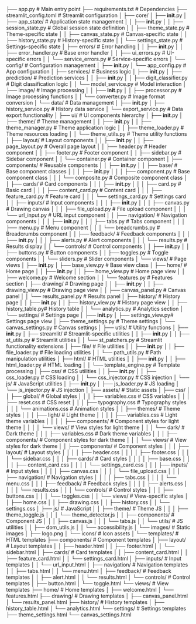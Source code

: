
├── app.py                      # Main entry point
├── requirements.txt            # Dependencies
├── streamlit_config.toml       # Streamlit configuration
│
├── core/
│   ├── __init__.py
│   ├── app_state/              # Application state management
│   │   ├── __init__.py
│   │   ├── session_state.py    # Global session state definition
│   │   ├── theme_state.py      # Theme-specific state
│   │   ├── canvas_state.py     # Canvas-specific state
│   │   ├── history_state.py    # History-specific state
│   │   └── settings_state.py   # Settings-specific state
│   ├── errors/                 # Error handling
│   │   ├── __init__.py
│   │   ├── error_handler.py    # Base error handler
│   │   ├── ui_errors.py        # UI-specific errors
│   │   └── service_errors.py   # Service-specific errors
│   └── config/                 # Configuration management
│       ├── __init__.py
│       └── app_config.py       # App configuration
│
├── services/                   # Business logic
│   ├── __init__.py
│   ├── prediction/             # Prediction services
│   │   ├── __init__.py
│   │   ├── digit_classifier.py # Digit classification logic
│   │   └── model_service.py    # Model interaction
│   ├── image/                  # Image processing
│   │   ├── __init__.py
│   │   ├── processor.py        # Image processing functions
│   │   └── converter.py        # Image format conversion
│   └── data/                   # Data management
│       ├── __init__.py
│       ├── history_service.py  # History data service
│       └── export_service.py   # Data export functionality
│
├── ui/                         # UI components hierarchy
│   ├── __init__.py
│   ├── theme/                  # Theme management
│   │   ├── __init__.py
│   │   ├── theme_manager.py    # Theme application logic
│   │   ├── theme_loader.py     # Theme resources loading
│   │   └── theme_utils.py      # Theme utility functions
│   ├── layout/                 # Layout components
│   │   ├── __init__.py
│   │   ├── page_layout.py      # Overall page layout
│   │   ├── header.py           # Header component
│   │   ├── footer.py           # Footer component
│   │   ├── sidebar.py          # Sidebar component
│   │   └── container.py        # Container component
│   ├── components/             # Reusable components
│   │   ├── __init__.py
│   │   ├── base/               # Base component classes
│   │   │   ├── __init__.py
│   │   │   ├── component.py    # Base component class
│   │   │   └── composite.py    # Composite component class
│   │   ├── cards/              # Card components
│   │   │   ├── __init__.py
│   │   │   ├── card.py         # Basic card
│   │   │   ├── content_card.py # Content card
│   │   │   ├── feature_card.py # Feature card
│   │   │   └── settings_card.py # Settings card
│   │   ├── inputs/             # Input components
│   │   │   ├── __init__.py
│   │   │   ├── canvas.py       # Drawing canvas
│   │   │   ├── file_upload.py  # File upload component
│   │   │   └── url_input.py    # URL input component
│   │   ├── navigation/         # Navigation components
│   │   │   ├── __init__.py
│   │   │   ├── tabs.py         # Tabs component
│   │   │   ├── menu.py         # Menu component
│   │   │   └── breadcrumbs.py  # Breadcrumbs component
│   │   ├── feedback/           # Feedback components
│   │   │   ├── __init__.py
│   │   │   ├── alerts.py       # Alert components
│   │   │   └── results.py      # Results display
│   │   └── controls/           # Control components
│   │       ├── __init__.py
│   │       ├── buttons.py      # Button components
│   │       ├── toggles.py      # Toggle components
│   │       └── sliders.py      # Slider components
│   └── views/                  # Page views
│       ├── __init__.py
│       ├── base_view.py        # Base view class
│       ├── home/               # Home page
│       │   ├── __init__.py
│       │   ├── home_view.py    # Home page view
│       │   ├── welcome.py      # Welcome section
│       │   └── features.py     # Features section
│       ├── drawing/            # Drawing page
│       │   ├── __init__.py
│       │   ├── drawing_view.py # Drawing page view
│       │   ├── canvas_panel.py # Canvas panel
│       │   └── results_panel.py # Results panel
│       ├── history/            # History page
│       │   ├── __init__.py
│       │   ├── history_view.py # History page view
│       │   ├── history_table.py# History table
│       │   └── analytics.py    # Analytics section
│       └── settings/           # Settings page
│           ├── __init__.py
│           ├── settings_view.py# Settings page view
│           ├── theme_settings.py # Theme settings
│           └── canvas_settings.py # Canvas settings
│
├── utils/                      # Utility functions
│   ├── __init__.py
│   ├── streamlit/              # Streamlit-specific utilities
│   │   ├── __init__.py
│   │   ├── st_utils.py         # Streamlit utilities
│   │   └── st_patchers.py      # Streamlit functionality extensions
│   ├── file/                   # File utilities
│   │   ├── __init__.py
│   │   ├── file_loader.py      # File loading utilities
│   │   └── path_utils.py       # Path manipulation utilities
│   ├── html/                   # HTML utilities
│   │   ├── __init__.py
│   │   ├── html_loader.py      # HTML loading
│   │   └── template_engine.py  # Template processing
│   ├── css/                    # CSS utilities
│   │   ├── __init__.py
│   │   ├── css_loader.py       # CSS loading
│   │   └── css_injector.py     # CSS injection
│   └── js/                     # JavaScript utilities
│       ├── __init__.py
│       ├── js_loader.py        # JS loading
│       └── js_injector.py      # JS injection
│
├── assets/                     # Static assets
│   ├── css/
│   │   ├── global/             # Global styles
│   │   │   ├── variables.css   # CSS variables
│   │   │   ├── reset.css       # CSS reset
│   │   │   ├── typography.css  # Typography styles
│   │   │   └── animations.css  # Animation styles
│   │   ├── themes/             # Theme styles
│   │   │   ├── light/          # Light theme
│   │   │   │   ├── variables.css # Light theme variables
│   │   │   │   ├── components/ # Component styles for light theme
│   │   │   │   └── views/      # View styles for light theme
│   │   │   └── dark/           # Dark theme
│   │   │       ├── variables.css # Dark theme variables
│   │   │       ├── components/ # Component styles for dark theme
│   │   │       └── views/      # View styles for dark theme
│   │   ├── components/         # Component styles
│   │   │   ├── layout/         # Layout styles
│   │   │   │   ├── header.css
│   │   │   │   ├── footer.css
│   │   │   │   └── sidebar.css
│   │   │   ├── cards/          # Card styles
│   │   │   │   ├── base.css
│   │   │   │   ├── content_card.css
│   │   │   │   └── settings_card.css
│   │   │   ├── inputs/         # Input styles
│   │   │   │   ├── canvas.css
│   │   │   │   └── file_upload.css
│   │   │   ├── navigation/     # Navigation styles
│   │   │   │   ├── tabs.css
│   │   │   │   └── menu.css
│   │   │   ├── feedback/       # Feedback styles
│   │   │   │   ├── alerts.css
│   │   │   │   └── results.css
│   │   │   └── controls/       # Control styles
│   │   │       ├── buttons.css
│   │   │       └── toggles.css
│   │   └── views/              # View-specific styles
│   │       ├── home.css
│   │       ├── drawing.css
│   │       ├── history.css
│   │       └── settings.css
│   ├── js/                     # JavaScript
│   │   ├── theme/              # Theme JS
│   │   │   ├── theme_toggle.js
│   │   │   └── theme_detector.js
│   │   ├── components/         # Component JS
│   │   │   ├── canvas.js
│   │   │   └── tabs.js
│   │   └── utils/              # JS utilities
│   │       ├── dom_utils.js
│   │       └── accessibility.js
│   └── images/                 # Static images
│       ├── logo.png
│       └── icons/              # Icon assets
│
└── templates/                  # HTML templates
    ├── components/             # Component templates
    │   ├── layout/             # Layout templates
    │   │   ├── header.html
    │   │   ├── footer.html
    │   │   └── sidebar.html
    │   ├── cards/              # Card templates
    │   │   ├── content_card.html
    │   │   ├── feature_card.html
    │   │   └── settings_card.html
    │   ├── inputs/             # Input templates
    │   │   └── url_input.html
    │   ├── navigation/         # Navigation templates
    │   │   ├── tabs.html
    │   │   └── menu.html
    │   ├── feedback/           # Feedback templates
    │   │   ├── alert.html
    │   │   └── results.html
    │   └── controls/           # Control templates
    │       ├── button.html
    │       └── toggle.html
    └── views/                  # View templates
        ├── home/               # Home templates
        │   ├── welcome.html
        │   └── features.html
        ├── drawing/            # Drawing templates
        │   ├── canvas_panel.html
        │   └── results_panel.html
        ├── history/            # History templates
        │   ├── history_table.html
        │   └── analytics.html
        └── settings/           # Settings templates
            ├── theme_settings.html
            └── canvas_settings.html